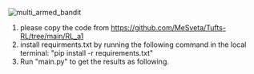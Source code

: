
![multi_armed_bandit](https://github.com/user-attachments/assets/f4edebdc-294c-482b-bffe-d4c8268224bd)
1) please copy the code from https://github.com/MeSveta/Tufts-RL/tree/main/RL_a1
2) install requirments.txt by running the following command in the local terminal: "pip install -r requirements.txt"
3) Run "main.py" to get the results as following.
